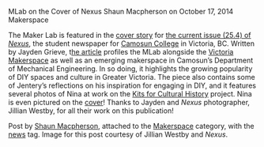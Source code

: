 MLab on the Cover of Nexus
Shaun Macpherson on October 17, 2014   Makerspace 
<p>The Maker Lab is featured in the <a title="learn more" href="http://www.nexusnewspaper.com/2014/10/14/the-maker-movement-has-hit-victoria-is-it-a-fad-or-a-revolution/" target="_blank">cover story</a> for <a title="learn more" href="http://maker.uvic.ca/wp-content/uploads/2014/10/nexus254.pdf" target="_blank">the current issue (25.4) of <em>Nexus</em></a>, the student newspaper for <a title="learn more" href="http://camosun.ca/" target="_blank">Camosun College</a> in Victoria, BC. Written by Jayden Grieve, t<a title="learn more" href="http://www.nexusnewspaper.com/2014/10/14/the-maker-movement-has-hit-victoria-is-it-a-fad-or-a-revolution/" target="_blank">he article</a> profiles the MLab alongside the <a href="http://makerspace.ca/" target="_blank">Victoria Makerspace</a> as well as an emerging makerspace in Camosun&#8217;s Department of Mechanical Engineering. In so doing, it highlights the growing popularity of DIY spaces and culture in Greater Victoria. The piece also contains some of Jentery&#8217;s reflections on his inspiration for engaging in DIY, and it features several photos of Nina at work on the <a href="http://maker.uvic.ca/category/kits/" target="_blank">Kits for Cultural History</a> project. Nina is even pictured on the <a title="learn more" href="http://maker.uvic.ca/wp-content/uploads/2014/10/nexus254.pdf" target="_blank">cover</a>! Thanks to Jayden and <em>Nexus </em>photographer, Jillian Westby, for all their work on this publication!</p>
<p>Post by <a title="learn more" href="http://maker.uvic.ca/author/shaun/">Shaun Macpherson</a>, attached to the <a title="learn more" href="http://maker.uvic.ca/category/makerspace/">Makerspace</a> category, with the <a title="learn more" href="http://maker.uvic.ca/tag/news/">news</a> tag. Image for this post courtesy of Jillian Westby and <em>Nexus</em>.</p>
